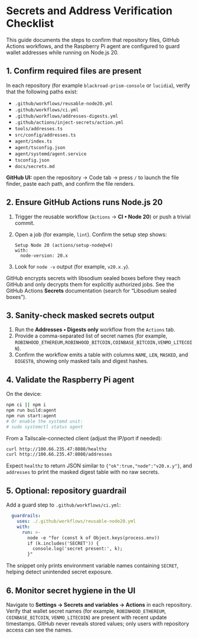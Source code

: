 # Secrets and Address Verification Checklist

This guide documents the steps to confirm that repository files, GitHub Actions workflows, and the Raspberry Pi agent are configured to guard wallet addresses while running on Node.js 20.

## 1. Confirm required files are present

In each repository (for example `blackroad-prism-console` or `lucidia`), verify that the following paths exist:

- `.github/workflows/reusable-node20.yml`
- `.github/workflows/ci.yml`
- `.github/workflows/addresses-digests.yml`
- `.github/actions/inject-secrets/action.yml`
- `tools/addresses.ts`
- `src/config/addresses.ts`
- `agent/index.ts`
- `agent/tsconfig.json`
- `agent/systemd/agent.service`
- `tsconfig.json`
- `docs/secrets.md`

**GitHub UI:** open the repository → Code tab → press `/` to launch the file finder, paste each path, and confirm the file renders.

## 2. Ensure GitHub Actions runs Node.js 20

1. Trigger the reusable workflow (`Actions` → **CI • Node 20**) or push a trivial commit.
2. Open a job (for example, `lint`). Confirm the setup step shows:

   ```text
   Setup Node 20 (actions/setup-node@v4)
   with:
     node-version: 20.x
   ```

3. Look for `node -v` output (for example, `v20.x.y`).

GitHub encrypts secrets with libsodium sealed boxes before they reach GitHub and only decrypts them for explicitly authorized jobs. See the GitHub Actions **Secrets** documentation (search for “Libsodium sealed boxes”).

## 3. Sanity-check masked secrets output

1. Run the **Addresses • Digests only** workflow from the `Actions` tab.
2. Provide a comma-separated list of secret names (for example, `ROBINHOOD_ETHEREUM,ROBINHOOD_BITCOIN,COINBASE_BITCOIN,VENMO_LITECOIN`).
3. Confirm the workflow emits a table with columns `NAME`, `LEN`, `MASKED`, and `DIGEST8`, showing only masked tails and digest hashes.

## 4. Validate the Raspberry Pi agent

On the device:

```bash
npm ci || npm i
npm run build:agent
npm run start:agent
# Or enable the systemd unit:
# sudo systemctl status agent
```

From a Tailscale-connected client (adjust the IP/port if needed):

```bash
curl http://100.66.235.47:8080/healthz
curl http://100.66.235.47:8080/addresses
```

Expect `healthz` to return JSON similar to `{"ok":true,"node":"v20.x.y"}`, and `addresses` to print the masked digest table with no raw secrets.

## 5. Optional: repository guardrail

Add a guard step to `.github/workflows/ci.yml`:

```yaml
  guardrails:
    uses: ./.github/workflows/reusable-node20.yml
    with:
      run: >-
        node -e "for (const k of Object.keys(process.env))
        if (k.includes('SECRET')) {
          console.log('secret present:', k);
        }"
```

The snippet only prints environment variable names containing `SECRET`, helping detect unintended secret exposure.

## 6. Monitor secret hygiene in the UI

Navigate to **Settings → Secrets and variables → Actions** in each repository. Verify that wallet secret names (for example, `ROBINHOOD_ETHEREUM`, `COINBASE_BITCOIN`, `VENMO_LITECOIN`) are present with recent update timestamps. GitHub never reveals stored values; only users with repository access can see the names.

